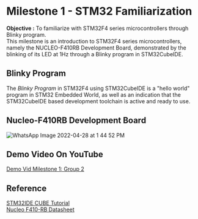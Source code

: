 # Milestone 1 - STM32 Familiarization 
**Objective :** To familiarize with STM32F4 series microcontrollers through Blinky program.  
This milestone is an introduction to STM32F4 series microcontrollers, namely the NUCLEO-F410RB Development Board, demonstrated by the blinking of its LED at 1Hz through a Blinky program in STM32CubeIDE.

## Blinky Program
The _Blinky Program_ in STM32F4 using STM32CubeIDE is a "hello world" program in STM32 Embedded World, as well as an indication that the STM32CubeIDE based development toolchain is active and ready to use.

## Nucleo-F410RB Development Board
![WhatsApp Image 2022-04-28 at 1 44 52 PM](https://user-images.githubusercontent.com/64217618/165685517-0cab1161-b673-42d9-9f4b-d8c23b8e26bc.jpeg "Nucleo-F410RB")


## Demo Video On YouTube ###  
[Demo Vid Milestone 1: Group 2](https://youtu.be/jqhI_9lisJs)  


## Reference ##  
[STM32IDE CUBE Tutorial](https://www.youtube.com/watch?v=eumKLXNlM0U)  
[Nucleo F410-RB Datasheet](https://www.st.com/content/ccc/resource/technical/document/data_brief/c8/3c/30/f7/d6/08/4a/26/DM00105918.pdf/files/DM00105918.pdf/jcr:content/translations/en.DM00105918.pdf)
 

